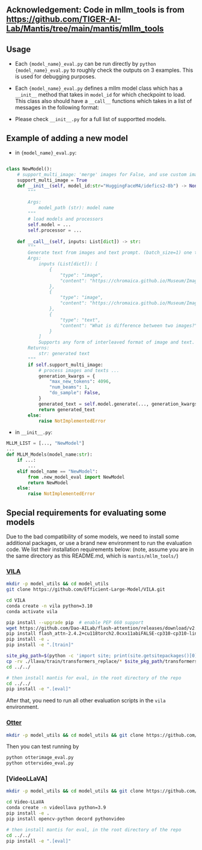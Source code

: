 ## Acknowledgement: Code in mllm_tools is from https://github.com/TIGER-AI-Lab/Mantis/tree/main/mantis/mllm_tools

## Usage

- Each `{model_name}_eval.py` can be run directly by `python {model_name}_eval.py` to roughly check the outputs on 3 examples. This is used for debugging purposes.

- Each `{model_name}_eval.py` defines a mllm model class which has a `__init__` method that takes in `model_id` for which checkpoint to load. This class also should have a `__call__` functions which takes in a list of messages in the following format:

- Please check `__init__.py` for a full list of supportted models.


## Example of adding a new model

- in `{model_name}_eval.py`:
```python

class NewModel():
    # support_multi_image: 'merge' images for False, and use custom image 'sequence' format for True
    support_multi_image = True 
    def __init__(self, model_id:str="HuggingFaceM4/idefics2-8b") -> None:
        """

        Args:
            model_path (str): model name
        """
        # load models and processors
        self.model = ...
        self.processor = ...
        
    def __call__(self, inputs: List[dict]) -> str:
        """
        Generate text from images and text prompt. (batch_size=1) one text at a time.
        Args:
            inputs (List[dict]): [
                {
                    "type": "image",
                    "content": "https://chromaica.github.io/Museum/ImagenHub_Text-Guided_IE/input/sample_34_1.jpg"
                },
                {
                    "type": "image",
                    "content": "https://chromaica.github.io/Museum/ImagenHub_Text-Guided_IE/input/sample_337180_3.jpg"
                },
                {
                    "type": "text",
                    "content": "What is difference between two images?"
                }
            ]
            Supports any form of interleaved format of image and text.
        Returns:
            str: generated text
        """
        if self.support_multi_image:
            # process images and texts ...
            generation_kwargs = {
                "max_new_tokens": 4096,
                "num_beams": 1,
                "do_sample": False,
            }
            generated_text = self.model.generate(..., generation_kwargs)
            return generated_text
        else:
            raise NotImplementedError

```

- in `__init__.py`:
```python
MLLM_LIST = [..., "NewModel"]
...
def MLLM_Models(model_name:str):
    if ...:
        ...
    elif model_name == "NewModel":
        from .new_model_eval import NewModel
        return NewModel
    else:
        raise NotImplementedError
```


## Special requirements for evaluating some models
Due to the bad compatibility of some models, we need to install some additional packages, or use a brand new environment to run the evaluation code. We list their installation requirements below:
(note, assume you are in the same directory as this README.md, which is `mantis/mllm_tools/`)

### [VILA](https://github.com/Efficient-Large-Model/VILA)
```bash
mkdir -p model_utils && cd model_utils
git clone https://github.com/Efficient-Large-Model/VILA.git

cd VILA
conda create -n vila python=3.10
conda activate vila

pip install --upgrade pip  # enable PEP 660 support
wget https://github.com/Dao-AILab/flash-attention/releases/download/v2.4.2/flash_attn-2.4.2+cu118torch2.0cxx11abiFALSE-cp310-cp310-linux_x86_64.whl
pip install flash_attn-2.4.2+cu118torch2.0cxx11abiFALSE-cp310-cp310-linux_x86_64.whl
pip install -e .
pip install -e ".[train]"

site_pkg_path=$(python -c 'import site; print(site.getsitepackages()[0])')
cp -rv ./llava/train/transformers_replace/* $site_pkg_path/transformers/
cd ../../

# then install mantis for eval, in the root directory of the repo
cd ../../
pip install -e ".[eval]"
```

After that, you need to run all other evaluation scripts in the `vila` environment.

### [Otter](https://github.com/Luodian/Otter)
```bash
mkdir -p model_utils && cd model_utils && git clone https://github.com/Luodian/Otter.git
```

Then you can test running by
```bash
python otterimage_eval.py
python ottervideo_eval.py
```

### [VideoLLaVA]
```bash
mkdir -p model_utils && cd model_utils && git clone https://github.com/PKU-YuanGroup/Video-LLaVA.git

cd Video-LLaVA
conda create -n videollava python=3.9
pip install -e .
pip install opencv-python decord pythonvideo

# then install mantis for eval, in the root directory of the repo
cd ../../
pip install -e ".[eval]"
```